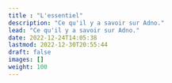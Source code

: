 ```yaml
---
title : "L'essentiel"
description: "Ce qu'il y a savoir sur Adno."
lead: "Ce qu'il y a savoir sur Adno."
date: 2022-12-24T14:05:38
lastmod: 2022-12-30T20:55:44  
draft: false
images: []
weight: 100
---
```

